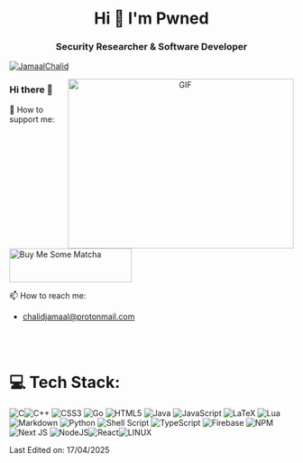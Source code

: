 <h1 align="center">Hi 🤙 I'm Pwned</h1>
<h3 align="center">Security Researcher & Software Developer</h3>


<p align="left"> <a href="https://twitter.com/JamaalChalid" target="blank"><img src="https://img.shields.io/twitter/follow/JamaalChalid?logo=twitter&style=for-the-badge" alt="JamaalChalid" /></a> </p>

<a target="_blank" align="center">
  <img align="right" top="500" height="300" width="400" alt="GIF" src="https://media3.giphy.com/media/v1.Y2lkPTc5MGI3NjExYnRrYm9zOXFqOGd1NWtuNG81cDNxNjIxNWJ0M2hsdTZxNG5jaTdzNCZlcD12MV9pbnRlcm5hbF9naWZfYnlfaWQmY3Q9Zw/WoEUKzmKhBp8GcwW8r/giphy.gif">
</a>

### Hi there 👋

💸 How to support me:

<a href="https://www.buymeacoffee.com/pwned" target="_blank"><img src="https://cdn.buymeacoffee.com/buttons/v2/default-green.png" alt="Buy Me Some Matcha" style="height: 60px !important;width: 217px !important;" ></a>
  
📫 How to reach me:
- chalidjamaal@protonmail.com

<br>
<br>

 # 💻 Tech Stack:
![C](https://img.shields.io/badge/c-%2300599C.svg?style=flat&logo=c&logoColor=white)![C++](https://img.shields.io/badge/c++-%2300599C.svg?style=flat&logo=c%2B%2B&logoColor=white) ![CSS3](https://img.shields.io/badge/css3-%231572B6.svg?style=flat&logo=css3&logoColor=white) ![Go](https://img.shields.io/badge/go-%2300ADD8.svg?style=flat&logo=go&logoColor=white) ![HTML5](https://img.shields.io/badge/html5-%23E34F26.svg?style=flat&logo=html5&logoColor=white) ![Java](https://img.shields.io/badge/java-%23ED8B00.svg?style=flat&logo=java&logoColor=white) ![JavaScript](https://img.shields.io/badge/javascript-%23323330.svg?style=flat&logo=javascript&logoColor=%23F7DF1E) ![LaTeX](https://img.shields.io/badge/latex-%23008080.svg?style=flat&logo=latex&logoColor=white) ![Lua](https://img.shields.io/badge/lua-%232C2D72.svg?style=flat&logo=lua&logoColor=white) ![Markdown](https://img.shields.io/badge/markdown-%23000000.svg?style=flat&logo=markdown&logoColor=white) ![Python](https://img.shields.io/badge/python-3670A0?style=flat&logo=python&logoColor=ffdd54) ![Shell Script](https://img.shields.io/badge/shell_script-%23121011.svg?style=flat&logo=gnu-bash&logoColor=white) ![TypeScript](https://img.shields.io/badge/typescript-%23007ACC.svg?style=flat&logo=typescript&logoColor=white) ![Firebase](https://img.shields.io/badge/firebase-%23039BE5.svg?style=flat&logo=firebase) ![NPM](https://img.shields.io/badge/NPM-%23000000.svg?style=flat&logo=npm&logoColor=white) ![Next JS](https://img.shields.io/badge/Next-black?style=flat&logo=next.js&logoColor=white) ![NodeJS](https://img.shields.io/badge/node.js-6DA55F?style=flat&logo=node.js&logoColor=white)![React](https://img.shields.io/badge/react-%2320232a.svg?style=flat&logo=react&logoColor=%2361DAFB)![LINUX](https://img.shields.io/badge/Linux-FCC624?style=flat&logo=linux&logoColor=black) 

Last Edited on: 17/04/2025
